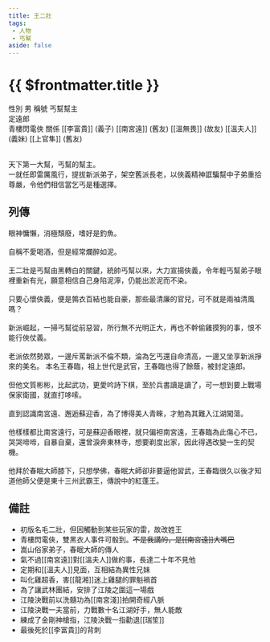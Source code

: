```yaml
---
title: 王二壯
tags:
 - 人物
 - 丐幫
aside: false
---
```


# {{ $frontmatter.title }}

<ChTabs position="bottom">
	<ChTab title="王二壯">
		<Ch src='/images/characters/special401/normal.png' position='right'/>
		<ChName nameZh='王二壯' nameEn='Wang Er Zhuang' position='right' />
		<ChTable>
			<ChTr>
				<ChTd isTitle=true>
					性別
				</ChTd>
				<ChTd>
					男
				</ChTd>
			</ChTr>
			<ChTr>
				<ChTd isTitle=true>
					稱號
				</ChTd>
				<ChTd>
					丐幫幫主<br>定遠郎<br>青樓閃電俠
				</ChTd>
			</ChTr>
			<ChTr>
				<ChTd isTitle=true position='center'>
					關係
				</ChTd>
			</ChTr>
			<ChTr>
				<ChTd position='center'>
					[[李富貴]] (義子)
				</ChTd>
			</ChTr>
			<ChTr>
				<ChTd position='center'>
					[[南宮遠]] (舊友)
				</ChTd>
			</ChTr>
			<ChTr>
				<ChTd position='center'>
					[[溫無畏]] (故友)
				</ChTd>
			</ChTr>
			<ChTr>
				<ChTd position='center'>
					[[溫夫人]] (義妹)
				</ChTd>
			</ChTr>
			<ChTr>
				<ChTd position='center'>
					[[上官隼]] (舊友)
				</ChTd>
			</ChTr>
		</ChTable>
	</ChTab>
</ChTabs>
<br><br>

天下第一大幫，丐幫的幫主。  
一就任即雷厲風行，提拔新派弟子，架空舊派長老，以俠義精神誆騙幫中子弟重拾尊嚴，令他們相信當乞丐是種選擇。

## 列傳

<Tabs>
  <Tab title="列傳一">
	眼神慵懶，消極頹廢，嗜好是釣魚。<br><br>
	自稱不愛喝酒，但是經常爛醉如泥。<br><br>
	王二壯是丐幫由黑轉白的關鍵，統帥丐幫以來，大力宣揚俠義，令年輕丐幫弟子眼裡重新有光，願意相信自己身陷泥濘，仍能出淤泥而不染。<br><br>
	只要心懷俠義，便是鶉衣百結也能自豪，那些最清廉的官兒，可不就是兩袖清風嗎？<br><br>
	新派崛起，一掃丐幫從前惡習，所行無不光明正大，再也不幹偷雞摸狗的事，恨不能行俠仗義。<br><br>
	老派依然勢眾，一邊斥罵新派不倫不類，淪為乞丐還自命清高，一邊又坐享新派掙來的美名。
  </Tab>
  <Tab title="列傳二">
	本名王春臨，祖上世代是武官，王春臨也得了餘蔭，被封定遠郎。<br><br>
	但他文質彬彬，比起武功，更愛吟詩下棋，至於兵書讀是讀了，可一想到要上戰場保家衛國，就直打哆嗦。<br><br>
	直到認識南宮遠、邂逅蘇迎香，為了博得美人青睞，才勉為其難入江湖闖蕩。<br><br>
	他樣樣都比南宮遠行，可是蘇迎香眼裡，就只偏袒南宮遠，王春臨為此傷心不已，哭哭啼啼，自暴自棄，還曾淚奔東林寺，想要剃度出家，因此得遇改變一生的契機。<br><br>
	他拜於春眠大師膝下，只想學佛，春眠大師卻非要逼他習武，王春臨很久以後才知道他師父便是東十三州武霸王，傳說中的紅蓬王。
  </Tab>
</Tabs>

## 備註

- 初版名毛二壯，但因觸動到某些玩家的雷，故改姓王
- 青樓閃電俠，雙黑衣人事件可骰到。~~不是我講的，是[[南宮遠]]大嘴巴~~
- 嵩山俗家弟子，春眠大師的傳人
- 氣不過[[南宮遠]]對[[溫夫人]]做的事，長達二十年不見他
- 定期和[[溫夫人]]見面，互相結為異性兄妹
- 叫化雞超香，害[[龍湘]]迷上雞腿的罪魁禍首
- 為了讓武林團結，安排了江陵之圍這一場戲
- 江陵決戰前以洗髓功為[[南宮淺]]拍開奇經八脈
- 江陵決戰一夫當前，力戰數十名江湖好手，無人能敵
- 練成了金剛神槍指，江陵決戰一指勸退[[瑞笙]]
- 最後死於[[李富貴]]的背刺
